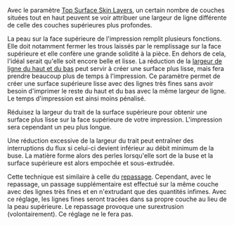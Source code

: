 Avec le paramètre [Top Surface Skin Layers](../shell/roofing_layer_count.md), un certain nombre de couches situées tout en haut peuvent se voir attribuer une largeur de ligne différente de celle des couches supérieures plus profondes.

La peau sur la face supérieure de l'impression remplit plusieurs fonctions. Elle doit notamment fermer les trous laissés par le remplissage sur la face supérieure et elle confère une grande solidité à la pièce. En dehors de cela, l'idéal serait qu'elle soit encore belle et lisse. La réduction de la [largeur de ligne du haut et du bas](../resolution/skin_line_width.md) peut servir à créer une surface plus lisse, mais fera prendre beaucoup plus de temps à l'impression. Ce paramètre permet de créer une surface supérieure lisse avec des lignes très fines sans avoir besoin d'imprimer le reste du haut et du bas avec la même largeur de ligne. Le temps d'impression est ainsi moins pénalisé.

Réduisez la largeur du trait de la surface supérieure pour obtenir une surface plus lisse sur la face supérieure de votre impression. L'impression sera cependant un peu plus longue.

Une réduction excessive de la largeur du trait peut entraîner des interruptions du flux si celui-ci devient inférieur au débit minimum de la buse. La matière forme alors des perles lorsqu'elle sort de la buse et la surface supérieure est alors empochée et sous-extrudée.

Cette technique est similaire à celle du [repassage](../shell/ironing_enabled.md). Cependant, avec le repassage, un passage supplémentaire est effectué sur la même couche avec des lignes très fines et en n'extrudant que des quantités infimes. Avec ce réglage, les lignes fines seront tracées dans sa propre couche au lieu de la peau supérieure. Le repassage provoque une surextrusion (volontairement). Ce réglage ne le fera pas.
